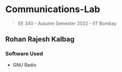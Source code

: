 # Communications-Lab
> EE 340 - Autumn Semester 2022 - IIT Bombay
## Rohan Rajesh Kalbag

### Software Used
- GNU Radio

